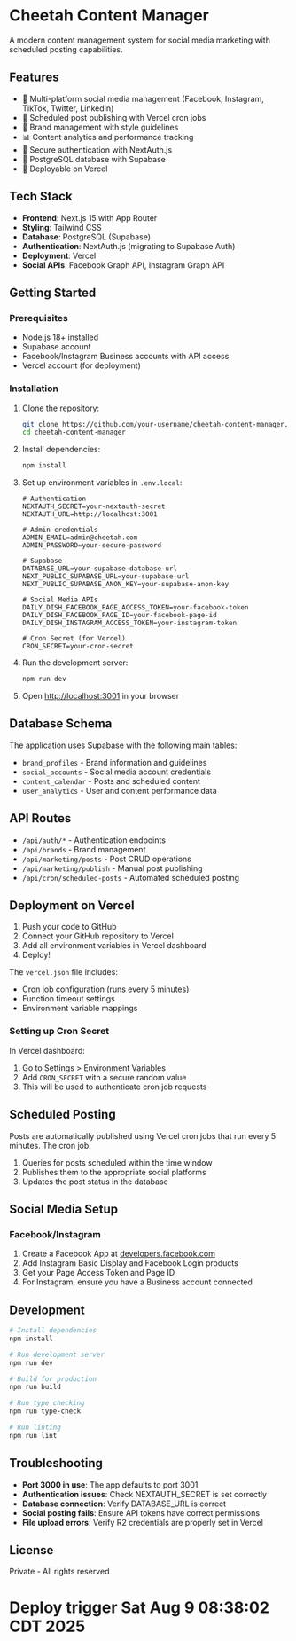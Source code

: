 # Cheetah Content Manager

A modern content management system for social media marketing with scheduled posting capabilities.

## Features

- 📱 Multi-platform social media management (Facebook, Instagram, TikTok, Twitter, LinkedIn)
- 📅 Scheduled post publishing with Vercel cron jobs
- 🎨 Brand management with style guidelines
- 📊 Content analytics and performance tracking
- 🔐 Secure authentication with NextAuth.js
- 💾 PostgreSQL database with Supabase
- 🚀 Deployable on Vercel

## Tech Stack

- **Frontend**: Next.js 15 with App Router
- **Styling**: Tailwind CSS
- **Database**: PostgreSQL (Supabase)
- **Authentication**: NextAuth.js (migrating to Supabase Auth)
- **Deployment**: Vercel
- **Social APIs**: Facebook Graph API, Instagram Graph API

## Getting Started

### Prerequisites

- Node.js 18+ installed
- Supabase account
- Facebook/Instagram Business accounts with API access
- Vercel account (for deployment)

### Installation

1. Clone the repository:
   ```bash
   git clone https://github.com/your-username/cheetah-content-manager.git
   cd cheetah-content-manager
   ```

2. Install dependencies:
   ```bash
   npm install
   ```

3. Set up environment variables in `.env.local`:
   ```env
   # Authentication
   NEXTAUTH_SECRET=your-nextauth-secret
   NEXTAUTH_URL=http://localhost:3001

   # Admin credentials
   ADMIN_EMAIL=admin@cheetah.com
   ADMIN_PASSWORD=your-secure-password

   # Supabase
   DATABASE_URL=your-supabase-database-url
   NEXT_PUBLIC_SUPABASE_URL=your-supabase-url
   NEXT_PUBLIC_SUPABASE_ANON_KEY=your-supabase-anon-key

   # Social Media APIs
   DAILY_DISH_FACEBOOK_PAGE_ACCESS_TOKEN=your-facebook-token
   DAILY_DISH_FACEBOOK_PAGE_ID=your-facebook-page-id
   DAILY_DISH_INSTAGRAM_ACCESS_TOKEN=your-instagram-token

   # Cron Secret (for Vercel)
   CRON_SECRET=your-cron-secret
   ```

4. Run the development server:
   ```bash
   npm run dev
   ```

5. Open [http://localhost:3001](http://localhost:3001) in your browser

## Database Schema

The application uses Supabase with the following main tables:
- `brand_profiles` - Brand information and guidelines
- `social_accounts` - Social media account credentials
- `content_calendar` - Posts and scheduled content
- `user_analytics` - User and content performance data

## API Routes

- `/api/auth/*` - Authentication endpoints
- `/api/brands` - Brand management
- `/api/marketing/posts` - Post CRUD operations
- `/api/marketing/publish` - Manual post publishing
- `/api/cron/scheduled-posts` - Automated scheduled posting

## Deployment on Vercel

1. Push your code to GitHub
2. Connect your GitHub repository to Vercel
3. Add all environment variables in Vercel dashboard
4. Deploy!

The `vercel.json` file includes:
- Cron job configuration (runs every 5 minutes)
- Function timeout settings
- Environment variable mappings

### Setting up Cron Secret

In Vercel dashboard:
1. Go to Settings > Environment Variables
2. Add `CRON_SECRET` with a secure random value
3. This will be used to authenticate cron job requests

## Scheduled Posting

Posts are automatically published using Vercel cron jobs that run every 5 minutes. The cron job:
1. Queries for posts scheduled within the time window
2. Publishes them to the appropriate social platforms
3. Updates the post status in the database

## Social Media Setup

### Facebook/Instagram

1. Create a Facebook App at [developers.facebook.com](https://developers.facebook.com)
2. Add Instagram Basic Display and Facebook Login products
3. Get your Page Access Token and Page ID
4. For Instagram, ensure you have a Business account connected

## Development

```bash
# Install dependencies
npm install

# Run development server
npm run dev

# Build for production
npm run build

# Run type checking
npm run type-check

# Run linting
npm run lint
```

## Troubleshooting

- **Port 3000 in use**: The app defaults to port 3001
- **Authentication issues**: Check NEXTAUTH_SECRET is set correctly
- **Database connection**: Verify DATABASE_URL is correct
- **Social posting fails**: Ensure API tokens have correct permissions
- **File upload errors**: Verify R2 credentials are properly set in Vercel

## License

Private - All rights reserved
<!-- Deploy test Sat Aug  9 08:07:03 CDT 2025 -->
# Deploy trigger Sat Aug  9 08:38:02 CDT 2025
